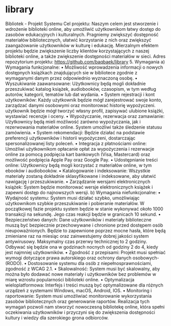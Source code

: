 # library
Bibliotek - Projekt Systemu
Cel projektu: Naszym celem jest stworzenie i wdrożenie biblioteki online, aby umożliwić użytkownikom łatwy dostęp do zasobów edukacyjnych i kulturalnych. Pragniemy zwiększyć dostępność materiałów bibliotecznych, ułatwić korzystanie z nich oraz zwiększyć zaangażowanie użytkowników w kulturę i edukację. Mierzalnym efektem projektu będzie zwiększenie liczby klientów korzystających z naszej biblioteki online, a także zwiększenie dostępności materiałów w sieci.
Adres repozytorium projektu: https://github.com/baqbaek/library
5. Wymagania
a) Wymagania funkcjonalne: 
• Możliwość wprowadzenia informacji o nowych dostępnych książkach znajdujących sie w bibliotece zgodnie z wymaganymi danym przez odpowiednio wyznaczoną osobę. 
• Wyszukiwanie zaawansowane: Użytkownicy będą mogli dokładnie przeszukiwać katalog książek, audiobooków, czasopism, w tym według autorów, kategorii, tematów lub dat wydania. 
• System rejestracji i kont użytkowników: Każdy użytkownik będzie mógł zarejestrować swoje konto, zarządzać danymi osobowymi oraz monitorować historię wypożyczeni. użytkownik będzie mógł tworzyć własny profil, zapisywać ulubione książki, wystawiać recenzje i oceny. 
• Wypożyczanie, rezerwacja oraz zamawianie: Użytkownicy będą mieli możliwość zarówno wypożyczania, jak i rezerwowania materiałów online. System umożliwi także śledzenie statusu zamówienia. 
• System rekomendacji: Będzie działać na podstawie preferencji użytkowników i historii wypożyczeni, dostarczając spersonalizowanej listy poleceń.
 • Integracja z płatnościami online: Umożliwi użytkownikom opłacanie opłat za wypożyczenia i rezerwacje online za pomocą podpięcia kart bankowych (Visa, Mastercard) oraz możliwość podpięcia Apple Pay oraz Google Pay. 
• Udostępnianie treści online: Użytkownicy będą mogli korzystać z materiałów online, w tym ebooków i audiobooków. 
• Katalogowanie i indeksowanie: Wszystkie materiały zostaną dokładnie sklasyfikowane i indeksowane, aby ułatwić nawigację i przeszukiwanie. 
• Zarządzanie wersjami elektronicznych książek: System będzie monitorować wersje elektronicznych książek i zapewni dostęp do najnowszych wersji. 
b) Wymagania niefunkcjonalne: 
• Wydajność systemu: System musi działać szybko, umożliwiając użytkownikom szybkie przeszukiwanie i pobieranie materiałów. W początkowej fazie projektu system będzie w stanie wykonywać około 1000 transakcji na sekundę. Jego czas reakcji będzie w granicach 10 sekund. 
• Bezpieczeństwo danych: Dane użytkowników i materiały biblioteczne muszą być bezpiecznie przechowywane i chronione przed dostępem osób nieupoważnionych. Będzie to zapewnione poprzez mocne hasła, które będą zmieniane raz na miesiąc oraz zainwestujemy dobrej jakości system antywirusowy. Maksymalny czas przerwy technicznej to 2 godziny. Odbywać się będzie ona w godzinach nocnych od godziny 2 do 4, kiedy jest najmniej użytkowników. • Zgodność z przepisami: Projekt musi spełniać wymogi dotyczące prawa autorskiego oraz ochrony danych osobowych-(RODO). 
• Dostosowanie systemu dla osób z niepełnosprawnościami, zgodność z WCAG 2.1. 
• Skalowalność: System musi być skalowalny, aby można było dodawać nowe materiały i użytkowników bez problemów w miarę wzrostu popularności biblioteki online. 
• Optymalizacja wieloplatformowa: Interfejs i treści muszą być optymalizowane dla różnych urządzeń z systemami Windows, macOS, Android, IOS. 
• Monitoring i raportowanie: System musi umożliwiać monitorowanie wykorzystania zasobów bibliotecznych oraz generowanie raportów. Realizacja tych wymagań pozwoli nam stworzyć nowoczesną bibliotekę online, która spełni oczekiwania użytkowników i przyczyni się do zwiększenia dostępności kultury i wiedzy dla szerokiego grona odbiorców.
